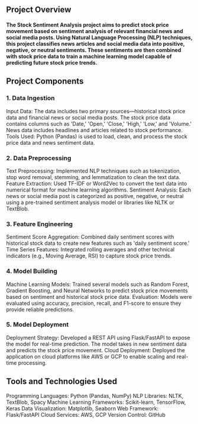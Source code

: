 ## Project Overview
#### The Stock Sentiment Analysis project aims to predict stock price movement based on sentiment analysis of relevant financial news and social media posts. Using Natural Language Processing (NLP) techniques, this project classifies news articles and social media data into positive, negative, or neutral sentiments. These sentiments are then combined with stock price data to train a machine learning model capable of predicting future stock price trends.

## Project Components
### 1. Data Ingestion
Input Data: The data includes two primary sources—historical stock price data and financial news or social media posts. The stock price data contains columns such as 'Date,' 'Open,' 'Close,' 'High,' 'Low,' and 'Volume.' News data includes headlines and articles related to stock performance.
Tools Used: Python (Pandas) is used to load, clean, and process the stock price data and news sentiment data.
### 2. Data Preprocessing
Text Preprocessing: Implemented NLP techniques such as tokenization, stop word removal, stemming, and lemmatization to clean the text data.
Feature Extraction: Used TF-IDF or Word2Vec to convert the text data into numerical format for machine learning algorithms.
Sentiment Analysis: Each news or social media post is categorized as positive, negative, or neutral using a pre-trained sentiment analysis model or libraries like NLTK or TextBlob.
### 3. Feature Engineering
Sentiment Score Aggregation: Combined daily sentiment scores with historical stock data to create new features such as 'daily sentiment score.'
Time Series Features: Integrated rolling averages and other technical indicators (e.g., Moving Average, RSI) to capture stock price trends.
### 4. Model Building
Machine Learning Models: Trained several models such as Random Forest, Gradient Boosting, and Neural Networks to predict stock price movements based on sentiment and historical stock price data.
Evaluation: Models were evaluated using accuracy, precision, recall, and F1-score to ensure they provide reliable predictions.
### 5. Model Deployment
Deployment Strategy: Developed a REST API using Flask/FastAPI to expose the model for real-time prediction. The model takes in new sentiment data and predicts the stock price movement.
Cloud Deployment: Deployed the application on cloud platforms like AWS or GCP to enable scaling and real-time processing.
## Tools and Technologies Used
Programming Languages: Python (Pandas, NumPy)
NLP Libraries: NLTK, TextBlob, Spacy
Machine Learning Frameworks: Scikit-learn, TensorFlow, Keras
Data Visualization: Matplotlib, Seaborn
Web Framework: Flask/FastAPI
Cloud Services: AWS, GCP
Version Control: GitHub
